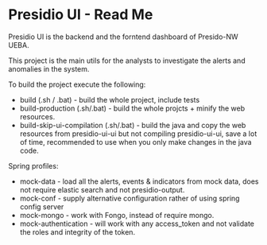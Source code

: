 # Presidio UI - Read Me


Presidio UI is the backend and the forntend dashboard of Presido-NW UEBA.

This project is the main utils for the analysts to investigate the alerts and anomalies in the system.

To build the project execute the following:
* build (.sh / .bat) - build the whole project, include tests
* build-production (.sh/.bat) - build the whole projcts + minify the web resources.
* build-skip-ui-compilation (.sh/.bat) - build the java and copy the web resources from presidio-ui-ui but not compiling presidio-ui-ui, save a lot of time, recommended to use when you only make changes in the java code.


Spring profiles:
* mock-data - load all the alerts, events & indicators from mock data, does not require elastic search and not presidio-output.
* mock-conf - supply alternative configuration rather of using spring config server
* mock-mongo - work with Fongo, instead of require mongo.
* mock-authentication  - will work with any access_token and not validate the roles and integrity of the token.


